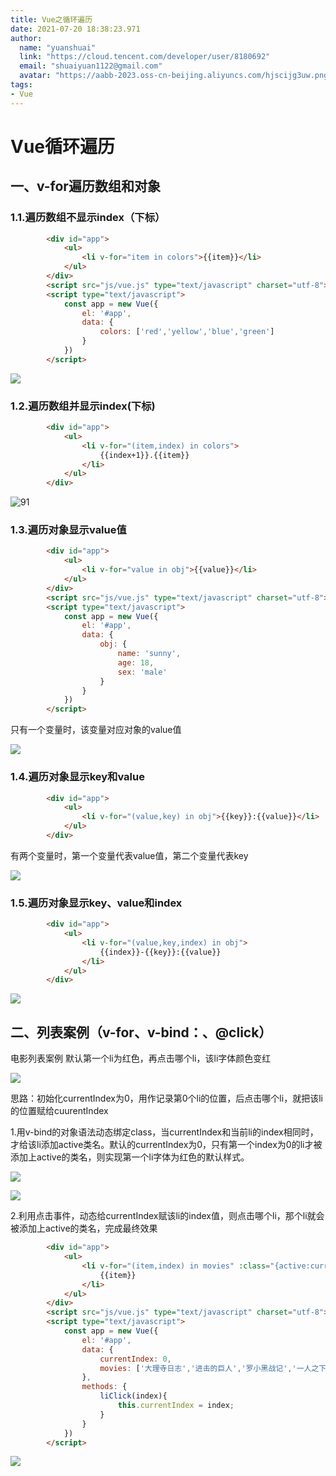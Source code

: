 ```yaml
---
title: Vue之循环遍历
date: 2021-07-20 18:38:23.971
author:
  name: "yuanshuai"
  link: "https://cloud.tencent.com/developer/user/8180692"
  email: "shuaiyuan1122@gmail.com"
  avatar: "https://aabb-2023.oss-cn-beijing.aliyuncs.com/hjscijg3uw.png"
tags: 
- Vue
---
```


# Vue循环遍历

## 一、v-for遍历数组和对象

### 1.1.遍历数组不显示index（下标）

```html
        <div id="app">
            <ul>
                <li v-for="item in colors">{{item}}</li>
            </ul>
        </div>
        <script src="js/vue.js" type="text/javascript" charset="utf-8"></script>
        <script type="text/javascript">
            const app = new Vue({
                el: '#app',
                data: {
                    colors: ['red','yellow','blue','green']
                }
            })
        </script>
```

![](https://hexobbblog.oss-cn-beijing.aliyuncs.com/images/vue/90.png)

### 1.2.遍历数组并显示index(下标)

```html
        <div id="app">
            <ul>
                <li v-for="(item,index) in colors">
                    {{index+1}}.{{item}}
                </li>
            </ul>
        </div>
```

![91](img/91.png)

### 1.3.遍历对象显示value值

```html
        <div id="app">
            <ul>
                <li v-for="value in obj">{{value}}</li>
            </ul>
        </div>
        <script src="js/vue.js" type="text/javascript" charset="utf-8"></script>
        <script type="text/javascript">
            const app = new Vue({
                el: '#app',
                data: {
                    obj: {
                        name: 'sunny',
                        age: 18,
                        sex: 'male'
                    }
                }
            })
        </script>
```

只有一个变量时，该变量对应对象的value值

![](https://hexobbblog.oss-cn-beijing.aliyuncs.com/images/vue/92.png)

### 1.4.遍历对象显示key和value

```html
        <div id="app">
            <ul>
                <li v-for="(value,key) in obj">{{key}}:{{value}}</li>
            </ul>
        </div>
```

有两个变量时，第一个变量代表value值，第二个变量代表key

![](https://hexobbblog.oss-cn-beijing.aliyuncs.com/images/vue/93.png)

### 1.5.遍历对象显示key、value和index

```html
        <div id="app">
            <ul>
                <li v-for="(value,key,index) in obj">
                    {{index}}-{{key}}:{{value}}
                </li>
            </ul>
        </div>
```

![](https://hexobbblog.oss-cn-beijing.aliyuncs.com/images/vue/94.png)

## 二、列表案例（v-for、v-bind：、@click）

电影列表案例
默认第一个li为红色，再点击哪个li，该li字体颜色变红

![](https://hexobbblog.oss-cn-beijing.aliyuncs.com/images/vue/95.png)

思路：初始化currentIndex为0，用作记录第0个li的位置，后点击哪个li，就把该li的位置赋给cuurentIndex

1.用v-bind的对象语法动态绑定class，当currentIndex和当前li的index相同时，才给该li添加active类名。默认的currentIndex为0，只有第一个index为0的li才被添加上active的类名，则实现第一个li字体为红色的默认样式。

![](https://hexobbblog.oss-cn-beijing.aliyuncs.com/images/vue/96.png)

![](https://hexobbblog.oss-cn-beijing.aliyuncs.com/images/vue/97.png)

2.利用点击事件，动态给currentIndex赋该li的index值，则点击哪个li，那个li就会被添加上active的类名，完成最终效果

```html
        <div id="app">
            <ul>
                <li v-for="(item,index) in movies" :class="{active:currentIndex===index}" @click="liClick(index)">
                    {{item}}
                </li>
            </ul>
        </div>
        <script src="js/vue.js" type="text/javascript" charset="utf-8"></script>
        <script type="text/javascript">
            const app = new Vue({
                el: '#app',
                data: {
                    currentIndex: 0,
                    movies: ['大理寺日志','进击的巨人','罗小黑战记','一人之下']
                },
                methods: {
                    liClick(index){
                        this.currentIndex = index;
                    }
                }
            })
        </script>
```

![](https://hexobbblog.oss-cn-beijing.aliyuncs.com/images/vue/98.png)